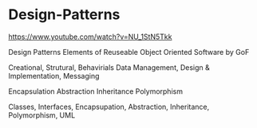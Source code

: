 # Design-Patterns

https://www.youtube.com/watch?v=NU_1StN5Tkk 

Design Patterns Elements of Reuseable Object Oriented Software by GoF 

Creational, Strutural, Behavirials 
Data Management, Design & Implementation, Messaging 

Encapsulation
Abstraction
Inheritance 
Polymorphism 

Classes, Interfaces, Encapsupation, Abstraction, Inheritance, Polymorphism, UML

